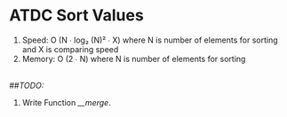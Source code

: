 # ATDC Sort Values
1. Speed: O (N ∙ log₂ (N)² ∙ X) where N is number of elements for sorting and X is comparing speed<br>
2. Memory: O (2 ∙ N) where N is number of elements for sorting<br><Br>

##*TODO:*<br>
1. Write Function *__merge*.<br>

